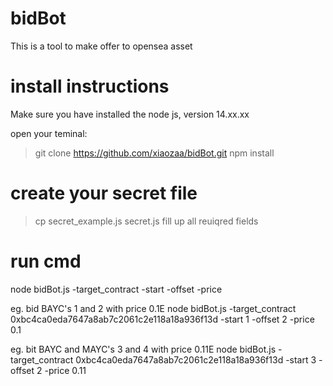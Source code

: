 # bidBot 
This is a tool to make offer to opensea asset

# install instructions
Make sure you have installed the node js, version 14.xx.xx

open your teminal:
> git clone https://github.com/xiaozaa/bidBot.git
> npm install

# create your secret file
> cp secret_example.js secret.js
fill up all reuiqred fields

# run cmd
node bidBot.js -target_contract <your target contracts> -start <start point> -offset <how many nft you want to bid> -price <bid price>

eg. bid BAYC's 1 and 2 with price 0.1E
node bidBot.js -target_contract 0xbc4ca0eda7647a8ab7c2061c2e118a18a936f13d -start 1 -offset 2 -price 0.1

eg. bit BAYC and MAYC's 3 and 4 with price 0.11E
node bidBot.js -target_contract 0xbc4ca0eda7647a8ab7c2061c2e118a18a936f13d -start 3 -offset 2 -price 0.11